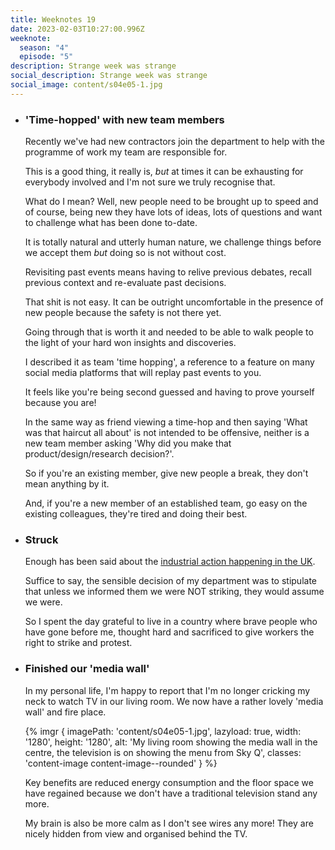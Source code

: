 ```yaml
---
title: Weeknotes 19
date: 2023-02-03T10:27:00.996Z
weeknote:
  season: "4"
  episode: "5"
description: Strange week was strange
social_description: Strange week was strange
social_image: content/s04e05-1.jpg
---
```



- ### 'Time-hopped' with new team members

  Recently we've had new contractors join the department to help with the programme of work my team are responsible for.

  This is a good thing, it really is, _but_ at times it can be exhausting for everybody involved and I'm not sure we truly recognise that.

  What do I mean? Well, new people need to be brought up to speed and of course, being new they have lots of ideas, lots of questions and want to challenge what has been done to-date.

  It is totally natural and utterly human nature, we challenge things before we accept them _but_ doing so is not without cost.

  Revisiting past events means having to relive previous debates, recall previous context and re-evaluate past decisions.

  That shit is not easy. It can be outright uncomfortable in the presence of new people because the safety is not there yet.

  Going through that is worth it and needed to be able to walk people to the light of your hard won insights and discoveries.

  I described it as team 'time hopping', a reference to a feature on many social media platforms that will replay past events to you.

  It feels like you're being second guessed and having to prove yourself because you are!

  In the same way as friend viewing a time-hop and then saying 'What was that haircut all about' is not intended to be offensive, neither is a new team member asking 'Why did you make that product/design/research decision?'.

  So if you're an existing member, give new people a break, they don't mean anything by it.

  And, if you're a new member of an established team, go easy on the existing colleagues, they're tired and doing their best.

- ### Struck
  Enough has been said about the [industrial action happening in the UK](https://www.bbc.co.uk/news/business-64241382).

  Suffice to say, the sensible decision of my department was to stipulate that unless we informed them we were NOT striking, they would assume we were.

  So I spent the day grateful to live in a country where brave people who have gone before me, thought hard and sacrificed to give workers the right to strike and protest.

- ### Finished our 'media wall'

  In my personal life, I'm happy to report that I'm no longer cricking my neck to watch TV in our living room. We now have a rather lovely 'media wall' and fire place.

  {% imgr { imagePath: 'content/s04e05-1.jpg', lazyload: true, width: '1280', height: '1280', alt: 'My living room showing the media wall in the centre, the television is on showing the menu from Sky Q',  classes: 'content-image content-image--rounded' } %}

  Key benefits are reduced energy consumption and the floor space we have regained because we don't have a traditional television stand any more.

  My brain is also be more calm as I don't see wires any more! They are nicely hidden from view and organised behind the TV.
